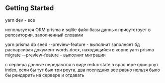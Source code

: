 ## Getting Started

yarn dev - все

используется ORM prisma и sqlite
файл базы данных присутствует в репозитории, заполненный словами

yarn prisma db seed --preview-feature - выполнит заполняет бд распарсивая документ words.docx, находящийся в корне
yarn prisma migrate --preview-feature - выполнит миграции

с сервера данные передаются в виде redux state в враппере
один роут index, если бы тут был три роута, два последних все равно нельзя было бы рендерить на сервере и отдавать